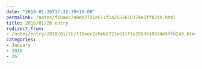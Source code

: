 ```yaml
---
date: "2018-01-26T17:32:39+10:00"
permalink: /notes/f18aec7a0eb2721e611f1a2553610374e5ffb249.html
title: 2018/01/26 entry
redirect_from:
- /notes/entry/2018/01/26/f18aec7a0eb2721e611f1a2553610374e5ffb249.html
categories:
- January
- 2018
- 26
---
```


